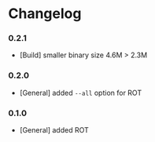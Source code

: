 # Changelog

### 0.2.1

- [Build] smaller binary size 4.6M > 2.3M

### 0.2.0

- [General] added `--all` option for ROT

### 0.1.0

- [General] added ROT
